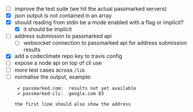 
- [ ] improve the test suite (we hit the actual passmarked servers)
- [x] json output is not contained in an array
- [x] should reading from stdin be a mode enabled with a flag or implicit?
  + [x] it should be implicit
- [ ] address submission to passmarked api
  + [ ] websocket connection to passmarked api for address submission results
- [x] add a codeclimate repo key to travis config
- [ ] expose a node api on top of cli use
- [ ] more test cases across `/lib`
- [ ] normalise the output, example:
  ```
   ✔ passmarked.com:  results not yet available
   ✔ passmarked-cli:  google.com 83
  ```
      the first line should also show the address
